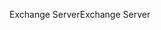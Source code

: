 <span data-ttu-id="3febe-101">Exchange Server</span><span class="sxs-lookup"><span data-stu-id="3febe-101">Exchange Server</span></span>